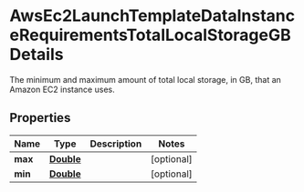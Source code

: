 

# AwsEc2LaunchTemplateDataInstanceRequirementsTotalLocalStorageGBDetails

 The minimum and maximum amount of total local storage, in GB, that an Amazon EC2 instance uses. 

## Properties

| Name | Type | Description | Notes |
|------------ | ------------- | ------------- | -------------|
|**max** | [**Double**](Double.md) |  |  [optional] |
|**min** | [**Double**](Double.md) |  |  [optional] |



